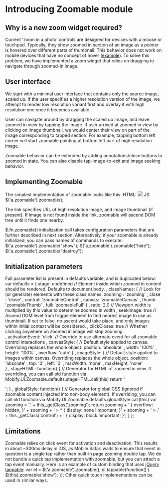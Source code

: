 # Introducing Zoomable module

## Why is a new zoom widget required?

Current 'zoom in a photo' controls are designed for devices with a mouse or touchpad. Typically, they show zoomed in section of an image as a pointer is hovered over different parts of thumbnail. This behavior does not work on mobile devices that have no concept of hover ([example](http://www.511tactical.com/All-Products/Pants/Tactical-Pants/Taclite-Pro-Pants.html)). To solve this problem, we have implemented a zoom widget that relies on dragging to navigate through zoomed-in image.

## User interface

We start with a minimal user interface that contains only the source image, scaled up. If the user specifies a higher resolution version of the image, we attempt to render low resolution variant first and overlay it with high resolution one once it becomes available. 

User can navigate around by dragging the scaled up image, and leave zoomed in view by tapping the image. If user arrived at zoomed in view by clicking on image thumbnail, we would center their view on part of the image corresponding to tapped section. For example, tapping bottom left corner will start zoomable pointing at bottom left part of high resolution image.

Zoomable behavior can be extended by adding annotations/close buttons to zoomed in state. You can also disable tap-image-to-exit and image seeking behavior.

## Implementing Zoomable

The simplest implementation of zoomable looks like this:
	HTML: <a class="zoomable" href="big.jpg"><img src="thumb.jpg"></a>
	JS: $('a.zoomable').zoomable();

The link specifies URL of high resolution image, and image thumbnail (if present). If image is not found inside the link, zoomable will ascend DOM tree until it finds one nearby.

$.fn.zoomable() initialization call takes configuration parameters that are further described in next section. Alternatively, if your zoomable is already initialized, you can pass names of commands to execute:
	$('a.zoomable').zoomable("show");
	$('a.zoomable').zoomable("hide");
	$('a.zoomable').zoomable("destroy");


## Initialization parameters

Full parameter list is present in defaults variable, and is duplicated below:
    var defaults = {
        stage: undefined // Element inside which zoomed in content should be rendered. Defaults to document body.
      , classNames: { // Look for (or generate) elements with these class names.
            zooming : 'zooming'
          , close : 'close'
          , control: 'zoomableControl'
          , canvas: 'zoomableCanvas'
          , thumb: 'zoomableThumb'
          , full: 'zoomableFull'
      }
      , ratio: 2.0 // Viewport width is multiplied by this value to determine zoomed in width
      , seekImage: true // Ascend DOM level from trigger element to find nearest image to use as thumbnail. If set to false, no ascent would take place, and only images within initial context will be considered.
      , clickCloses: true // Whether clicking anywhere on zoomed in image will stop zooming   
      , activationEvent: 'click' // Override to use alternate event for all zoomable control interactions
      , canvasStyle: { // Default style applied to canvas. Overriding replaces the whole object.
          position: 'absolute'
        , width: '100%'
        , height: '100%'
        , overflow: 'auto'
      }
      , imageStyle: { // Default style applied to images within canvas. Overriding replaces the whole object.
          position: 'absolute'
        , top: '0'
        , left: '0'
        , maxWidth: 'none'
        , maxHeight: 'none'        
      }
      , stageHTML: function() { // Generator for HTML of zoomed in view. If overriding, you can call old function via Mobify.UI.Zoomable.defaults.stageHTML.call(this)
            return '<div class="' + this._getClass('canvas') + '"><img class="'
                + this._getClass('thumb') + '"><img class="'
                + this._getClass('full') + '"></div>';
      }
      , globalStyle: function() { // Generator for global CSS (ignored if zoomable content injected into non-body element). If overriding, you can call old function via Mobify.UI.Zoomable.defaults.globalStyle.call(this)
            var zooming = '.' + this._getClass('zooming');
            return zooming + ' { overflow: hidden; }'
              + zooming + ' > * { display: none !important; }'
              + zooming + ' > .' + this._getClass('control') + ' { display: block !important; }';
      }
    };

## Limitations

Zoomable relies on click event for activation and deactivation. This results in about ~300ms delay in iOS, as Mobile Safari waits to ensure that event in question is a single tap rather than built-in page zooming double tap. We do not bundle a quick tap implementation with zoomable, but you can attach a tap event manually. Here is an example of custom binding that uses [jQuery tappable](https://github.com/aanand/jquery.tappable.js/blob/master/jquery.tappable.js):
    var el = $('a.zoomable').zoomable();
    el.tappable(function() { $(this).zoomable('show'); });
Other quick touch implementations can be used in similar ways.